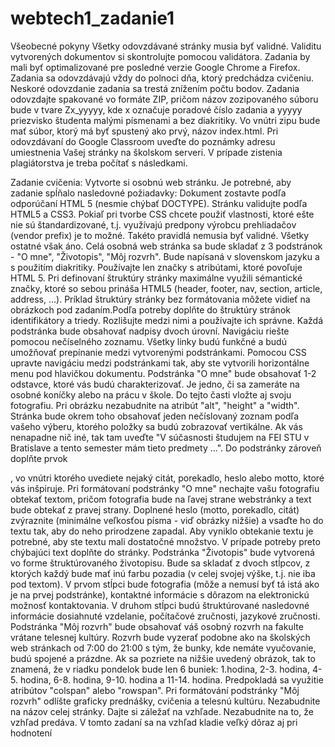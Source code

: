 # webtech1_zadanie1

Všeobecné pokyny
Všetky odovzdávané stránky musia byť validné. Validitu vytvorených dokumentov si skontrolujte pomocou validátora.
Zadania by mali byť optimalizované pre posledné verzie Google Chrome a Firefox.
Zadania sa odovzdávajú vždy do polnoci dňa, ktorý predchádza cvičeniu.
Neskoré odovzdanie zadania sa trestá znížením počtu bodov.
Zadania odovzdajte spakované vo formáte ZIP, pričom názov zozipovaného súboru bude v tvare Zx_yyyyy, kde x označuje poradové číslo zadania a yyyyy priezvisko študenta malými písmenami a bez diakritiky. Vo vnútri zipu bude mať súbor, ktorý má byť spustený ako prvý, názov index.html.
Pri odovzdávaní do Google Classroom uveďte do poznámky adresu umiestnenia Vašej stránky na školskom serveri.
V prípade zistenia plagiátorstva je treba počítať s následkami.

Zadanie cvičenia:
Vytvorte si osobnú web stránku. Je potrebné, aby zadanie spĺňalo nasledovné požiadavky:
Dokument zostavte podľa odporúčaní HTML 5 (nesmie chýbať DOCTYPE).
Stránku validujte podľa HTML5 a CSS3. Pokiaľ pri tvorbe CSS chcete použiť vlastnosti, ktoré ešte nie sú štandardizované, t.j. využívajú predpony výrobcu prehliadačov (vendor prefix) je to možné. Takéto pravidlá nemusia byť validné. Všetky ostatné však áno.
Celá osobná web stránka sa bude skladať z 3 podstránok - "O mne", "Životopis", "Môj rozvrh". Bude napísaná v slovenskom jazyku a s použitím diakritiky.
Používajte len značky s atribútami, ktoré povoľuje HTML 5. Pri definovaní štruktúry stránky maximálne využili sémantické značky, ktoré so sebou prináša HTML5 (header, footer, nav, section, article, address, ...). Príklad štruktúry stránky bez formátovania môžete vidieť na obrázkoch pod zadaním.Podľa potreby doplňte do štruktúry stránok identifikátory a triedy. Rozlišujte medzi nimi a používajte ich správne.
Každá podstránka bude obsahovať nadpisy dvoch úrovní.
Navigáciu riešte pomocou nečíselného zoznamu. Všetky linky budú funkčné a budú umožňovať prepínanie medzi vytvorenými podstránkami. Pomocou CSS upravte navigáciu medzi podstránkami tak, aby ste vytvorili horizontálne menu pod hlavičkou dokumentu.
Podstránka "O mne" bude obsahovať 1-2 odstavce, ktoré vás budú charakterizovať. Je jedno, či sa zameráte na osobné koníčky alebo na prácu v škole. Do tejto časti vložte aj svoju fotografiu. Pri obrázku nezabudnite na atribút "alt", "height" a "width".
 Stránka bude okrem toho obsahovať jeden nečíslovaný zoznam podľa vašeho výberu, ktorého položky sa budú zobrazovať vertikálne. Ak vás nenapadne nič iné, tak tam uveďte "V súčasnosti študujem na FEI STU v Bratislave a tento semester mám tieto predmety ...".
Do podstránky zároveň doplňte prvok <aside>, vo vnútri ktorého uvediete nejaký citát, porekadlo, heslo alebo motto, ktoré vás inšpiruje.
Pri formátovaní podstránky "O mne" nechajte vašu fotografiu obtekať textom, pričom fotografia bude na ľavej strane webstránky a text bude obtekať z pravej strany. Doplnené heslo (motto, porekadlo, citát) zvýraznite (minimálne veľkosťou písma - viď obrázky nižšie) a vsaďte ho do textu tak, aby do neho prirodzene zapadal. Aby vyniklo obtekanie textu je potrebné, aby ste textu mali dostatočné množstvo. V prípade potreby preto chýbajúci text doplňte do stránky.
Podstránka "Životopis" bude vytvorená vo forme štruktúrovaného životopisu. Bude sa skladať z dvoch stĺpcov, z ktorých každý bude mať inú farbu pozadia (v celej svojej výške, t.j. nie iba pod textom). V prvom stĺpci bude
fotografia (môže a nemusí byť tá istá ako je na prvej podstránke),
kontaktné informácie s dôrazom na elektronickú možnosť kontaktovania.
V druhom stĺpci budú štruktúrované nasledovné informácie
dosiahnuté vzdelanie,
počítačové zručnosti,
jazykové zručnosti.
Podstránka "Môj rozvrh" bude obsahovať váš osobný rozvrh na fakulte vrátane telesnej kultúry. Rozvrh bude vyzerať podobne ako na školských web stránkach od 7:00 do 21:00 s tým, že bunky, kde nemáte vyučovanie, budú spojené a prázdne. Ak sa pozriete na nižšie uvedený obrázok, tak to znamená, že v riadku pondelok bude len 6 buniek: 1.hodina, 2-3. hodina, 4-5. hodina, 6-8. hodina, 9-10. hodina a 11-14. hodina. Predpokladá sa využitie  atribútov "colspan" alebo "rowspan".
Pri formátování podstránky "Môj rozvrh" odlíšte graficky prednášky, cvičenia a telesnú kultúru.
Nezabudnite na názov celej stránky.
Dajte si záležať na vzhľade. Nezabudnite na to, že vzhľad predáva. V tomto zadaní sa na vzhľad kladie veľký dôraz aj pri hodnotení
